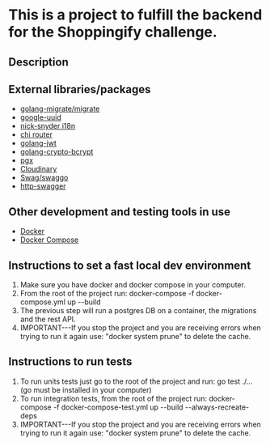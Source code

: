 # This is a project to fulfill the backend for the Shoppingify challenge.

## Description


## External libraries/packages
- [golang-migrate/migrate](https://github.com/golang-migrate/migrate/blob/master/GETTING_STARTED.md)
- [google-uuid](https://github.com/google/uuid)
- [nick-snyder i18n](https://github.com/nicksnyder/go-i18n)
- [chi router](https://go-chi.io/#/)
- [golang-jwt](https://github.com/golang-jwt/jwt)
- [golang-crypto-bcrypt](https://pkg.go.dev/golang.org/x/crypto/bcrypt)
- [pgx](https://github.com/jackc/pgx)
- [Cloudinary](https://cloudinary.com/documentation/go_integration)
- [Swag/swaggo](https://github.com/swaggo/swag)
- [http-swagger](https://github.com/swaggo/http-swagger)

## Other development and testing tools in use
- [Docker](https://www.docker.com/)
- [Docker Compose](https://docs.docker.com/compose/)

## Instructions to set a fast local dev environment
1. Make sure you have docker and docker compose in your computer.
2. From the root of the project run: docker-compose -f docker-compose.yml up --build
3. The previous step will run a postgres DB on a container, the migrations and the rest API.
4. IMPORTANT---If you stop the project and you are receiving errors when trying to run it again use: "docker system prune" to delete the cache.

## Instructions to run tests
1. To run units tests just go to the root of the project and run: go test ./... (go must be installed in your computer)
2. To run integration tests, from the root of the project run: docker-compose -f docker-compose-test.yml up --build --always-recreate-deps
3. IMPORTANT---If you stop the project and you are receiving errors when trying to run it again use: "docker system prune" to delete the cache.
